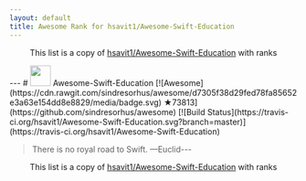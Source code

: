 ```yaml
---
layout: default
title: Awesome Rank for hsavit1/Awesome-Swift-Education
---
```


<p align="center">
	This list is a copy of <a href="https://github.com/hsavit1/Awesome-Swift-Education">hsavit1/Awesome-Swift-Education</a> with ranks
</p>
---
# <img src="http://www.carlosicaza.com/wp-content/uploads/2014/07/Swift-logo.png" width="36"> Awesome-Swift-Education [![Awesome](https://cdn.rawgit.com/sindresorhus/awesome/d7305f38d29fed78fa85652e3a63e154dd8e8829/media/badge.svg) ★73813](https://github.com/sindresorhus/awesome) [![Build Status](https://travis-ci.org/hsavit1/Awesome-Swift-Education.svg?branch=master)](https://travis-ci.org/hsavit1/Awesome-Swift-Education)

> There is no royal road to Swift. —Euclid---
<p align="center">
	This list is a copy of <a href="https://github.com/hsavit1/Awesome-Swift-Education">hsavit1/Awesome-Swift-Education</a> with ranks
</p>
